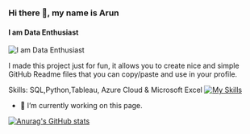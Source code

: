 ### Hi there 👋, my name is Arun 
#### I am Data Enthusiast 
![I am Data Enthusiast ](https://media.licdn.com/dms/image/D5616AQEeJv5buc6-5g/profile-displaybackgroundimage-shrink_350_1400/0/1683720426772?e=1724284800&v=beta&t=_084Vy_IhVA0sQtOI2dTU7plCCyqrBwbrH2RZHCFOwc)

I made this project just for fun, it allows you to create nice and simple GitHub Readme files that you can copy/paste and use in your profile.

Skills: SQL,Python,Tableau, Azure Cloud & Microsoft Excel
[![My Skills](https://skillicons.dev/icons?i=postgres,azure,py,vscode)](https://skillicons.dev)

- 🔭 I’m currently working on this page. 





[![Anurag's GitHub stats](https://github-readme-stats.vercel.app/api?username=rockingspq)](https://github.com/anuraghazra/github-readme-stats)
